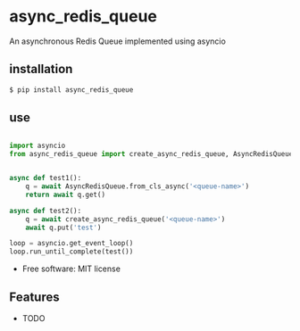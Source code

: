 # async_redis_queue


An asynchronous Redis Queue implemented using asyncio


## installation

```bash
$ pip install async_redis_queue

```

## use

```python

import asyncio
from async_redis_queue import create_async_redis_queue, AsyncRedisQueue


async def test1():
    q = await AsyncRedisQueue.from_cls_async('<queue-name>')
    return await q.get()

async def test2():
    q = await create_async_redis_queue('<queue-name>')
    await q.put('test')

loop = asyncio.get_event_loop()
loop.run_until_complete(test())

```

* Free software: MIT license



Features
--------

* TODO
